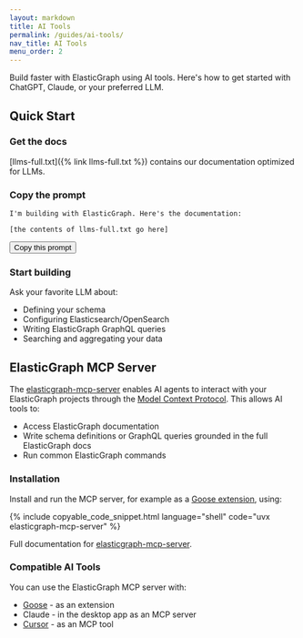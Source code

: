 ```yaml
---
layout: markdown
title: AI Tools
permalink: /guides/ai-tools/
nav_title: AI Tools
menu_order: 2
---
```


Build faster with ElasticGraph using AI tools. Here's how to get started with ChatGPT, Claude, or your preferred LLM.

## Quick Start

### Get the docs

[llms-full.txt]({% link llms-full.txt %}) contains our documentation optimized for LLMs.

### Copy the prompt

```text
I'm building with ElasticGraph. Here's the documentation:

[the contents of llms-full.txt go here]
```

<button id="copy-button" class="btn-primary">Copy this prompt</button>

### Start building

Ask your favorite LLM about:

- Defining your schema
- Configuring Elasticsearch/OpenSearch
- Writing ElasticGraph GraphQL queries
- Searching and aggregating your data

## ElasticGraph MCP Server

The [elasticgraph-mcp-server](https://pypi.org/project/elasticgraph-mcp-server/) enables AI agents to interact with your ElasticGraph projects through the [Model Context Protocol](https://modelcontextprotocol.io/). This allows AI tools to:

- Access ElasticGraph documentation
- Write schema definitions or GraphQL queries grounded in the full ElasticGraph docs
- Run common ElasticGraph commands

### Installation

Install and run the MCP server, for example as a [Goose extension](https://block.github.io/goose/docs/getting-started/using-extensions), using:

{% include copyable_code_snippet.html language="shell" code="uvx elasticgraph-mcp-server" %}

Full documentation for [elasticgraph-mcp-server](https://pypi.org/project/elasticgraph-mcp-server/).

### Compatible AI Tools

You can use the ElasticGraph MCP server with:

- [Goose](https://block.github.io/goose/) - as an extension
- Claude - in the desktop app as an MCP server
- [Cursor](https://docs.cursor.com/context/model-context-protocol) - as an MCP tool

<script>
document.addEventListener('DOMContentLoaded', function() {
  const copyButton = document.getElementById('copy-button');
  const prefix = "I'm building with ElasticGraph. Here's the documentation:\n\n";
  const docs = {{ site.data.content.llm_content.content | jsonify }};
  const fullTemplate = prefix + docs;

  copyButton.addEventListener('click', async () => {
    try {
      await navigator.clipboard.writeText(fullTemplate);
      const originalText = copyButton.textContent;
      copyButton.textContent = 'Copied!';
      copyButton.classList.remove('btn-primary');
      copyButton.classList.add('btn-success');
      setTimeout(() => {
        copyButton.textContent = originalText;
        copyButton.classList.remove('btn-success');
        copyButton.classList.add('btn-primary');
      }, 2000);
    } catch (err) {
      console.error('Failed to copy:', err);
      copyButton.textContent = 'Failed to copy';
    }
  });
});
</script>
